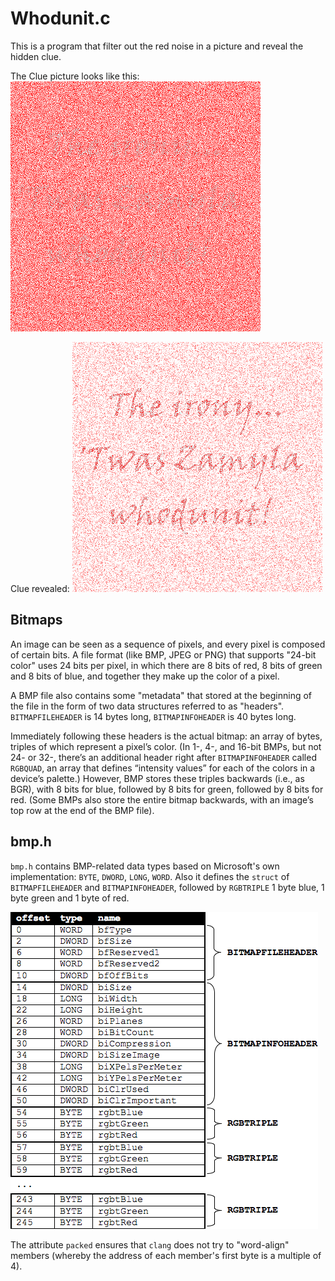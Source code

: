 # Whodunit.c

 This is a program that filter out the red noise in a picture and reveal the hidden clue.

The Clue picture looks like this:
 ![Clue](clue.bmp)

Clue revealed:
![verdict](verdict.bmp)

## Bitmaps

 An image can be seen as a sequence of pixels, and every pixel is composed of certain bits. A file format (like BMP, JPEG or PNG) that supports "24-bit color" uses 24 bits per pixel, in which there are 8 bits of red, 8 bits of green and 8 bits of blue, and together they make up the color of a pixel.

 A BMP file also contains some "metadata" that stored at the beginning of the file in the form of two data structures referred to as "headers". `BITMAPFILEHEADER` is 14 bytes long, `BITMAPINFOHEADER` is 40 bytes long.

 Immediately following these headers is the actual bitmap: an array of bytes, triples of which represent a pixel’s color. (In 1-, 4-, and 16-bit BMPs, but not 24- or 32-, there’s an additional header right after `BITMAPINFOHEADER` called `RGBQUAD`, an array that defines “intensity values” for each of the colors in a device’s palette.) However, BMP stores these triples backwards (i.e., as BGR), with 8 bits for blue, followed by 8 bits for green, followed by 8 bits for red. (Some BMPs also store the entire bitmap backwards, with an image’s top row at the end of the BMP file).

## bmp.h

`bmp.h` contains BMP-related data types based on Microsoft's own implementation: `BYTE`, `DWORD`, `LONG`, `WORD`.
Also it defines the `struct` of `BITMAPFILEHEADER` and `BITMAPINFOHEADER`, followed by `RGBTRIPLE`  1 byte blue, 1 byte green and 1 byte of red.

![Bitmap on Disk](bitmap.png)

The attribute `packed` ensures that `clang` does not try to "word-align" members (whereby the address of each member's first byte is a multiple of 4).
